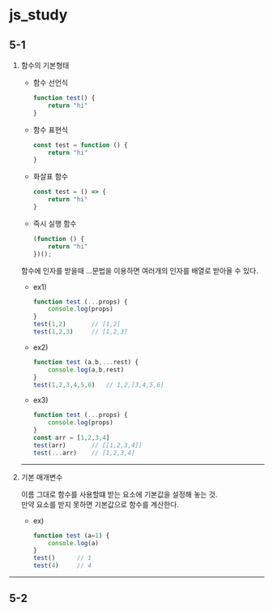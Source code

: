 # js_study

## 5-1

1. 함수의 기본형태 

    + 함수 선언식

        ```javascript
        function test() {
            return "hi"
        }
        ```
    + 함수 표현식

        ```javascript
        const test = function () {
            return "hi"
        }
        ```
    + 화살표 함수 
    
        ```javascript
        const test = () => {
            return "hi"
        }
        ```     
    + 즉시 실행 함수

        ```javascript
        (function () {
            return "hi"
        })();
        ```  
    함수에 인자를 받을때 ...문법을 이용하면 여러개의 인자를 배열로 받아올 수 있다.

    + ex1)

        ```javascript
        function test (...props) {
            console.log(props)
        }
        test(1,2)       // [1,2]
        test(1,2,3)     // [1,2,3]
        ```
    + ex2)
        ```javascript
        function test (a,b,...rest) {
            console.log(a,b,rest)
        }
        test(1,2,3,4,5,6)   // 1,2,[3,4,5,6]
        ```
    + ex3)
        ```javascript
        function test (...props) {
            console.log(props)
        }
        const arr = [1,2,3,4]
        test(arr)       // [[1,2,3,4]]
        test(...arr)    // [1,2,3,4]
        ```
    -------------------------------------  
2. 기본 매개변수

    이름 그대로 함수를 사용할떄 받는 요소에 기본값을 설정해 놓는 것.  
    만약 요소를 받지 못하면 기본값으로 함수를 계산한다.

    + ex)

        ```javascript
        function test (a=1) {
            console.log(a)
        }
        test()      // 1
        test(4)     // 4
        ```
-------------------------------------
## 5-2